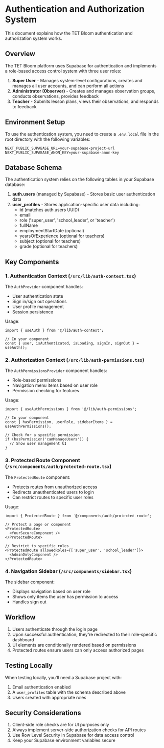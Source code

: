 # Authentication and Authorization System

This document explains how the TET Bloom authentication and authorization system works.

## Overview

The TET Bloom platform uses Supabase for authentication and implements a role-based access control system with three user roles:

1. **Super User** - Manages system-level configurations, creates and manages all user accounts, and can perform all actions
2. **Administrator (Observer)** - Creates and manages observation groups, conducts observations, provides feedback
3. **Teacher** - Submits lesson plans, views their observations, and responds to feedback

## Environment Setup

To use the authentication system, you need to create a `.env.local` file in the root directory with the following variables:

```
NEXT_PUBLIC_SUPABASE_URL=your-supabase-project-url
NEXT_PUBLIC_SUPABASE_ANON_KEY=your-supabase-anon-key
```

## Database Schema

The authentication system relies on the following tables in your Supabase database:

1. **auth.users** (managed by Supabase) - Stores basic user authentication data
2. **user_profiles** - Stores application-specific user data including:
   - id (matches auth.users UUID)
   - email
   - role ('super_user', 'school_leader', or 'teacher')
   - fullName
   - employmentStartDate (optional)
   - yearsOfExperience (optional for teachers)
   - subject (optional for teachers)
   - grade (optional for teachers)

## Key Components

### 1. Authentication Context (`/src/lib/auth-context.tsx`)

The `AuthProvider` component handles:
- User authentication state
- Sign in/sign out operations
- User profile management
- Session persistence

Usage:
```tsx
import { useAuth } from '@/lib/auth-context';

// In your component
const { user, isAuthenticated, isLoading, signIn, signOut } = useAuth();
```

### 2. Authorization Context (`/src/lib/auth-permissions.tsx`)

The `AuthPermissionsProvider` component handles:
- Role-based permissions
- Navigation menu items based on user role
- Permission checking for features

Usage:
```tsx
import { useAuthPermissions } from '@/lib/auth-permissions';

// In your component
const { hasPermission, userRole, sidebarItems } = useAuthPermissions();

// Check for a specific permission
if (hasPermission('canManageUsers')) {
  // Show user management UI
}
```

### 3. Protected Route Component (`/src/components/auth/protected-route.tsx`)

The `ProtectedRoute` component:
- Protects routes from unauthorized access
- Redirects unauthenticated users to login
- Can restrict routes to specific user roles

Usage:
```tsx
import { ProtectedRoute } from '@/components/auth/protected-route';

// Protect a page or component
<ProtectedRoute>
  <YourSecureComponent />
</ProtectedRoute>

// Restrict to specific roles
<ProtectedRoute allowedRoles={['super_user', 'school_leader']}>
  <AdminOnlyComponent />
</ProtectedRoute>
```

### 4. Navigation Sidebar (`/src/components/sidebar.tsx`)

The sidebar component:
- Displays navigation based on user role
- Shows only items the user has permission to access
- Handles sign out

## Workflow

1. Users authenticate through the login page
2. Upon successful authentication, they're redirected to their role-specific dashboard
3. UI elements are conditionally rendered based on permissions
4. Protected routes ensure users can only access authorized pages

## Testing Locally

When testing locally, you'll need a Supabase project with:
1. Email authentication enabled
2. A `user_profiles` table with the schema described above
3. Users created with appropriate roles

## Security Considerations

1. Client-side role checks are for UI purposes only
2. Always implement server-side authorization checks for API routes
3. Use Row Level Security in Supabase for data access control
4. Keep your Supabase environment variables secure 